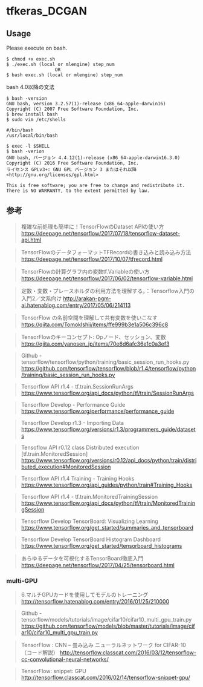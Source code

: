 # tfkeras_DCGAN

## Usage
Please execute on bash.

```
$ chmod +x exec.sh
$ ./exec.sh (local or mlengine) step_num
                  OR
$ bash exec.sh (local or mlengine) step_num
```
bash 4.0以降の文法

```
$ bash -version
GNU bash, version 3.2.57(1)-release (x86_64-apple-darwin16)
Copyright (C) 2007 Free Software Foundation, Inc.
$ brew install bash
$ sudo vim /etc/shells
```

```
#/bin/bash
/usr/local/bin/bash
```

```
$ exec -l $SHELL
$ bash -verion
GNU bash, バージョン 4.4.12(1)-release (x86_64-apple-darwin16.3.0)
Copyright (C) 2016 Free Software Foundation, Inc.
ライセンス GPLv3+: GNU GPL バージョン 3 またはそれ以降 <http://gnu.org/licenses/gpl.html>

This is free software; you are free to change and redistribute it.
There is NO WARRANTY, to the extent permitted by law.
```


## 参考
> 複雑な前処理も簡単に！TensorFlowのDataset APIの使い方
https://deepage.net/tensorflow/2017/07/18/tensorflow-dataset-api.html

> TensorFlowのデータフォーマットTFRecordの書き込みと読み込み方法
https://deepage.net/tensorflow/2017/10/07/tfrecord.html

> TensorFlowの計算グラフ内の変数tf.Variableの使い方
https://deepage.net/tensorflow/2017/06/02/tensorflow-variable.html

> 定数・変数・プレースホルダの利用方法を理解する。：Tensorflow入門の入門2／文系向け
http://arakan-pgm-ai.hatenablog.com/entry/2017/05/06/214113

> TensorFlow の名前空間を理解して共有変数を使いこなす
https://qiita.com/TomokIshii/items/ffe999b3e1a506c396c8

> TensorFlowのキーコンセプト: Opノード、セッション、変数
https://qiita.com/yanosen_jp/items/70e6d6afc36e1c0a3ef3

> Github - tensorflow/tensorflow/python/training/basic_session_run_hooks.py
https://github.com/tensorflow/tensorflow/blob/r1.4/tensorflow/python/training/basic_session_run_hooks.py

> Tensorflow API r1.4 - tf.train.SessionRunArgs
https://www.tensorflow.org/api_docs/python/tf/train/SessionRunArgs

> Tensorflow Develop - Performance Guide
https://www.tensorflow.org/performance/performance_guide

> Tensorflow Develop r1.3 - Importing Data
https://www.tensorflow.org/versions/r1.3/programmers_guide/datasets

> Tensoflow API r0.12 class Distributed execution [tf.train.MonitoredSession]
https://www.tensorflow.org/versions/r0.12/api_docs/python/train/distributed_execution#MonitoredSession

> Tensorflow API r1.4 Training - Training Hooks
https://www.tensorflow.org/api_guides/python/train#Training_Hooks

> Tensorflow API r1.4 - tf.train.MonitoredTrainingSession
https://www.tensorflow.org/api_docs/python/tf/train/MonitoredTrainingSession

> Tensorflow Develop TensorBoard: Visualizing Learning
https://www.tensorflow.org/get_started/summaries_and_tensorboard

> Tensorflow Develop TensorBoard Histogram Dashboard
https://www.tensorflow.org/get_started/tensorboard_histograms

> あらゆるデータを可視化するTensorBoard徹底入門
https://deepage.net/tensorflow/2017/04/25/tensorboard.html

### multi-GPU
> 6.マルチGPUカードを使用してモデルのトレーニング
http://tensorflow.hatenablog.com/entry/2016/01/25/210000

> Github - tensorflow/models/tutorials/image/cifar10/cifar10_multi_gpu_train.py
https://github.com/tensorflow/models/blob/master/tutorials/image/cifar10/cifar10_multi_gpu_train.py

> TensorFlow : CNN – 畳み込み ニューラルネットワーク for CIFAR-10 （コード解説）
http://tensorflow.classcat.com/2016/03/12/tensorflow-cc-convolutional-neural-networks/

> TensorFlow: snippet: GPU
http://tensorflow.classcat.com/2016/02/14/tensorflow-snippet-gpu/